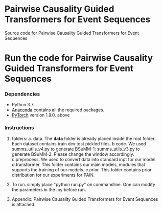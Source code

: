 # Pairwise Causality Guided Transformers for Event Sequences

Source code for Pairwise Causality Guided Transformers for Event Sequences

# Run the code for  Pairwise Causality Guided Transformers for Event Sequences

### Dependencies
* Python 3.7.
* [Anaconda](https://www.anaconda.com/) contains all the required packages.
* [PyTorch](https://pytorch.org/) version 1.8.0. above

### Instructions
1. folders:
a. data. The **data** folder is already placed inside the root folder. Each dataset contains train dev test pickled files. 
b.code. We used summs_utils_v4.py to generate BSuMM-1; summs_utils_v3.py to generate BSuMM-2. Please change the window accordingly.  
c.preprocess. We used to convert data into standard inpt for our model.
d.transformer. This folder contains our main models, modules that supports the training of our models.
e.prior. This folder contains prior distribution for our experiments for PAIN.

2. To run. simply place "python run.py" on commandline.  One can modify the parameters in the .py before run.

3. Appendix: Pairwise Causality Guided Transformers for Event Sequences is attached. 
